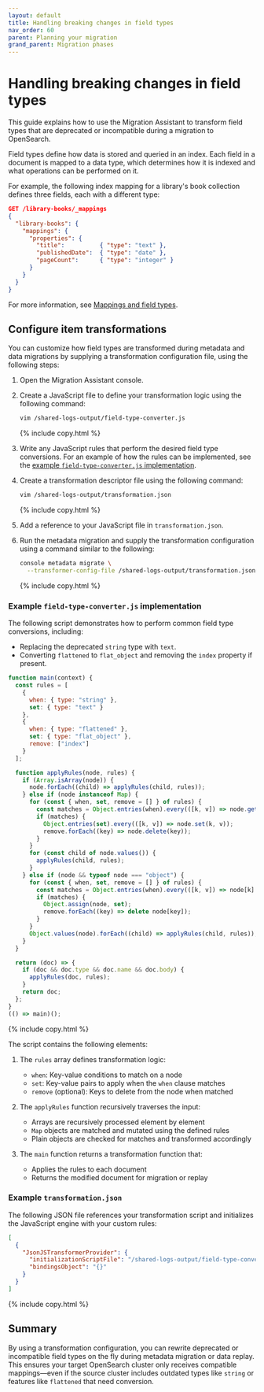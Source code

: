 ```yaml
---
layout: default
title: Handling breaking changes in field types
nav_order: 60
parent: Planning your migration
grand_parent: Migration phases
---
```


# Handling breaking changes in field types

This guide explains how to use the Migration Assistant to transform field types that are deprecated or incompatible during a migration to OpenSearch.

Field types define how data is stored and queried in an index. Each field in a document is mapped to a data type, which determines how it is indexed and what operations can be performed on it.

For example, the following index mapping for a library's book collection defines three fields, each with a different type:

```json
GET /library-books/_mappings
{
  "library-books": {
    "mappings": {
      "properties": {
        "title":          { "type": "text" },
        "publishedDate":  { "type": "date" },
        "pageCount":      { "type": "integer" }
      }
    }
  }
}
```

For more information, see [Mappings and field types]({{site.url}}{{site.baseurl}}/field-types/).

## Configure item transformations

You can customize how field types are transformed during metadata and data migrations by supplying a transformation configuration file, using the following steps:

1. Open the Migration Assistant console.
2. Create a JavaScript file to define your transformation logic using the following command:

   ```bash
   vim /shared-logs-output/field-type-converter.js
   ```
   {% include copy.html %}

3. Write any JavaScript rules that perform the desired field type conversions. For an example of how the rules can be implemented, see the [example `field-type-converter.js` implementation](#example-field-type-converterjs-implementation).
4. Create a transformation descriptor file using the following command:

   ```bash
   vim /shared-logs-output/transformation.json
   ```
   {% include copy.html %}

5. Add a reference to your JavaScript file in `transformation.json`.
6. Run the metadata migration and supply the transformation configuration using a command similar to the following:

   ```bash
   console metadata migrate \
     --transformer-config-file /shared-logs-output/transformation.json
   ```
   {% include copy.html %}

### Example `field-type-converter.js` implementation

The following script demonstrates how to perform common field type conversions, including:

* Replacing the deprecated `string` type with `text`.
* Converting `flattened` to `flat_object` and removing the `index` property if present.

```javascript
function main(context) {
  const rules = [
    {
      when: { type: "string" },
      set: { type: "text" }
    },
    {
      when: { type: "flattened" },
      set: { type: "flat_object" },
      remove: ["index"]
    }
  ];

  function applyRules(node, rules) {
    if (Array.isArray(node)) {
      node.forEach((child) => applyRules(child, rules));
    } else if (node instanceof Map) {
      for (const { when, set, remove = [] } of rules) {
        const matches = Object.entries(when).every(([k, v]) => node.get(k) === v);
        if (matches) {
          Object.entries(set).every(([k, v]) => node.set(k, v));
          remove.forEach((key) => node.delete(key));
        }
      }
      for (const child of node.values()) {
        applyRules(child, rules);
      }
    } else if (node && typeof node === "object") {
      for (const { when, set, remove = [] } of rules) {
        const matches = Object.entries(when).every(([k, v]) => node[k] === v);
        if (matches) {
          Object.assign(node, set);
          remove.forEach((key) => delete node[key]);
        }
      }
      Object.values(node).forEach((child) => applyRules(child, rules));
    }
  }

  return (doc) => {
    if (doc && doc.type && doc.name && doc.body) {
      applyRules(doc, rules);
    }
    return doc;
  };
}
(() => main)();
```
{% include copy.html %}

The script contains the following elements:

1. The `rules` array defines transformation logic:

   * `when`: Key-value conditions to match on a node
   * `set`: Key-value pairs to apply when the `when` clause matches
   * `remove` (optional): Keys to delete from the node when matched

2. The `applyRules` function recursively traverses the input:

   * Arrays are recursively processed element by element
   * `Map` objects are matched and mutated using the defined rules
   * Plain objects are checked for matches and transformed accordingly

3. The `main` function returns a transformation function that:

   * Applies the rules to each document
   * Returns the modified document for migration or replay

### Example `transformation.json`

The following JSON file references your transformation script and initializes the JavaScript engine with your custom rules:

```json
[
  {
    "JsonJSTransformerProvider": {
      "initializationScriptFile": "/shared-logs-output/field-type-converter.js",
      "bindingsObject": "{}"
    }
  }
]
```
{% include copy.html %}

## Summary

By using a transformation configuration, you can rewrite deprecated or incompatible field types on the fly during metadata migration or data replay. This ensures your target OpenSearch cluster only receives compatible mappings—even if the source cluster includes outdated types like `string` or features like `flattened` that need conversion.
